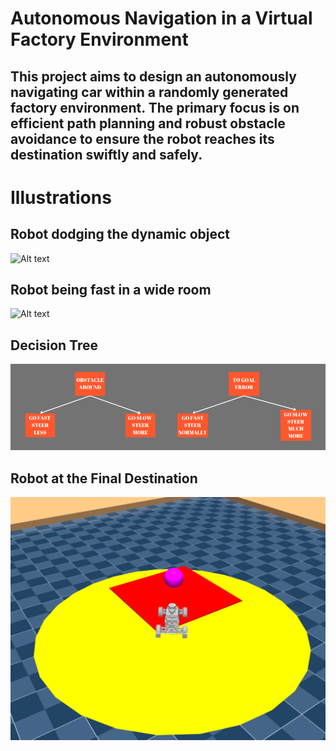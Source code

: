 # Autonomous Navigation in a Virtual Factory Environment

## This project aims to design an autonomously navigating car within a randomly generated factory environment. The primary focus is on efficient path planning and robust obstacle avoidance to ensure the robot reaches its destination swiftly and safely.

# Illustrations

## Robot dodging the dynamic object

![Alt text](/videos/dodge_gif.gif)

## Robot being fast in a wide room

![Alt text](/videos/fast_gif.gif)

## Decision Tree

![Alt text](/images/decision_tree.png)

## Robot at the Final Destination

![Alt text](/images/final_destination.png)
